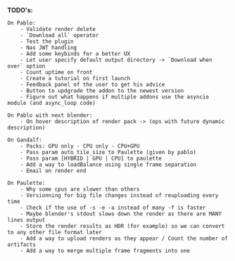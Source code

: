 **TODO's:**

    On Pablo:
        - Validate render delete
        - `Download all` operator
        - Test the plugin
        - Nas JWT handling
        - Add some keybinds for a better UX
        - Let user specify default output directory -> `Download when over` option
        - Count uptime on front
        - Create a tutorial on first launch
        - Feedback panel of the user to get his advice
        - Button to updgrade the addon to the newest version
        - Figure out what happens if multiple addons use the asyncio module (and async_loop code)

    On Pablo with next blender:
        - On hover description of render pack -> (ops with future dynamic description)

    On Gandalf:
        - Packs: GPU only - CPU only - CPU+GPU
        - Pass param auto_tile_size to Paulette (given by pablo)
        - Pass param [HYBRID | GPU | CPU] to paulette
        - Add a way to loadBalance using single frame separation
        - Email on render end

    On Paulette:
        - Why some cpus are slower than others
        - Versionning for big file changes instead of reuploading every time
        - Check if the use of -s -e -a instead of many -f is faster
        - Maybe blender's stdout slows down the render as there are MANY lines output
        - Store the render results as HDR (for example) so we can convert to any other file format later
        - Add a way to upload renders as they appear / Count the number of artifacts
        - Add a way to merge multiple frame fragments into one
